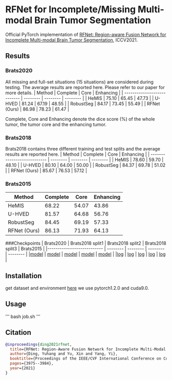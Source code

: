 # RFNet for Incomplete/Missing Multi-modal Brain Tumor Segmentation
Official PyTorch implementation of [RFNet: Region-aware Fusion Network for Incomplete Multi-modal Brain Tumor Segmentation]([https://arxiv.org/abs/2203.03884](https://openaccess.thecvf.com/content/ICCV2021/papers/Ding_RFNet_Region-Aware_Fusion_Network_for_Incomplete_Multi-Modal_Brain_Tumor_Segmentation_ICCV_2021_paper.pdf)), ICCV2021.

## Results
### Brats2020

All missing and full-set situations (15 situations) are considered during testing. The average results are reported here. Please refer to our paper for more details.
| Method                      | Complete | Core | Enhancing | 
| --------------------------- | -------- | -------- | -------- |
| HeMIS                       |  75.10   |  65.45   |  47.73   |
| U-HVED                      |  81.24   |  67.19   |  48.55   | 
| RobustSeg                   |  84.17   |  73.45   |  55.49   |
| RFNet (Ours)                |  86.98   |  78.23   |  61.47   | 

Complete, Core and Enhancing denote the dice score (%) of the whole tumor, the tumor core and the enhancing tumor.

### Brats2018

Brats2018 contains three different training and test splits and the average results are reported here.
| Method                      | Complete | Core | Enhancing | 
| --------------------------- | -------- | -------- | -------- |
| HeMIS                       |  78.60   |  59.70   |  48.10   |
| U-HVED                      |  80.10   |  64.00   |  50.00   | 
| RobustSeg                   |  84.37   |  69.78   |  51.02   |
| RFNet (Ours)                |  85.67   |  76.53   |  57.12   | 

### Brats2015
| Method                      | Complete | Core | Enhancing | 
| --------------------------- | -------- | -------- | -------- |
| HeMIS                       |  68.22   |  54.07   |  43.86   |
| U-HVED                      |  81.57   |  64.68   |  56.76   | 
| RobustSeg                   |  84.45   |  69.19   |  57.33   |
| RFNet (Ours)                |  86.13    |  71.93  |  64.13   | 

###Checkpoints
| Brats2020 | Brats2018 split1 | Brats2018 split2 | Brats2018 split3 | Brats2015 |
|--------------------------- | -------- | -------- | -------- | -------- | 
|[model]() | [model]() | [model]() | [model]() | [model]() |
|[log]() | [log]() | [log]() | [log]() | [log]() |

## Installation
get dataset and environment [here]()
we use pytorch1.2.0 and cuda9.0.

## Usage
'''
bash job.sh
'''


## Citation
```bibtex
@inproceedings{ding2021rfnet,
  title={RFNet: Region-Aware Fusion Network for Incomplete Multi-Modal Brain Tumor Segmentation},
  author={Ding, Yuhang and Yu, Xin and Yang, Yi},
  booktitle={Proceedings of the IEEE/CVF International Conference on Computer Vision},
  pages={3975--3984},
  year={2021}
}
```
